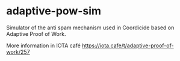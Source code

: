 # adaptive-pow-sim

Simulator of the anti spam mechanism used in Coordicide based on Adaptive Proof of Work.

More information in IOTA café https://iota.cafe/t/adaptive-proof-of-work/257
